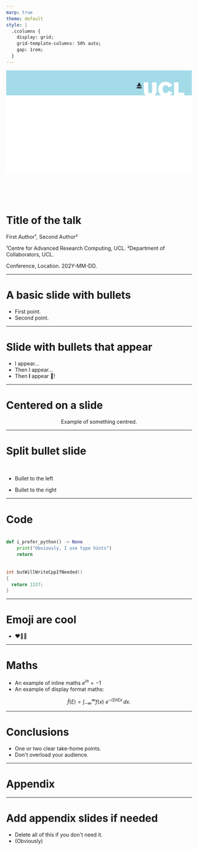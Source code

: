 ```yaml
---
marp: true
theme: default
style: |
  .ccolumns {
    display: grid;
    grid-template-columns: 50% auto;
    gap: 1rem;
  }
---
```


![bg fit](assets/ucl-banner.png)

<br/><br/><br/><!-- aesthetic vspace so the title isn't too close to the UCL banner -->

<!-- if html tags appear then: https://github.com/marp-team/marpit/issues/178#issuecomment-511106762 -->


# Title of the talk

First Author¹, Second Author²

¹Centre for Advanced Research Computing, UCL.
²Department of Collaborators, UCL.

Conference, Location. 202Y-MM-DD.

---

<!--
paginate: true
footer: F. Author, 202Y-MM-DD.
-->

# A basic slide with bullets

- First point.
- Second point.

---

# Slide with bullets that appear

* I appear...
* Then I appear...
* Then **I** appear 🎉!

---

# Centered on a slide

<center>

Example of something centred.

</center> 

---

# Split bullet slide

<br/>
<div class="ccolumns">
<div>

- Bullet to the left

</div>
<div>

- Bullet to the right

</div>

---

# Code

```py

def i_prefer_python() -> None
    print("Obviously, I use type hints")
    return

```

```c++

int butWillWriteCppIfNeeded()
{
  return 1337;
}

```

---

# Emoji are cool

- ❤️🎉✅

---

# Maths

- An example of inline maths $e^{i\pi} = -1$
- An example of display format maths:

$$
\widehat{f}(\xi) = \int_{-\infty}^{\infty} f(x)\ e^{-i 2\pi \xi x}\,dx.
$$


---

# Conclusions

- One or two clear take-home points.
- Don't overload your audience.

---

# Appendix

---

# Add appendix slides if needed

- Delete all of this if you don't need it.
- (Obviously)
